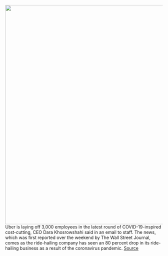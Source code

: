 <img src='https://cdn.vox-cdn.com/thumbor/yUa3ffZgjdRCq31AwmtVVjcoqkE=/0x0:2040x1360/1200x800/filters:focal(857x517:1183x843)/cdn.vox-cdn.com/uploads/chorus_image/image/66811125/acastro_180927_1777_uber_0001.0.jpg' width='700px' /><br/>
Uber is laying off 3,000 employees in the latest round of COVID-19-inspired cost-cutting, CEO Dara Khosrowshahi said in an email to staff. The news, which was first reported over the weekend by The Wall Street Journal, comes as the ride-hailing company has seen an 80 percent drop in its ride-hailing business as a result of the coronavirus pandemic.
<a href='https://www.theverge.com/2020/5/18/21262337/uber-layoff-3000-employees-covid-19-coronavirus'> Source <a/>